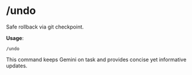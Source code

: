 
# /undo

Safe rollback via git checkpoint.

**Usage**:
```
/undo
```

This command keeps Gemini on task and provides concise yet informative updates.
